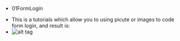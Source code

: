 - 01FormLogin
+ This is a tutorials which allow you to using picute or images to code form login, and result is:
+ ![alt tag](https://github.com/danisluis5/GUI/blob/master/01FormLogin/Finish.png)



